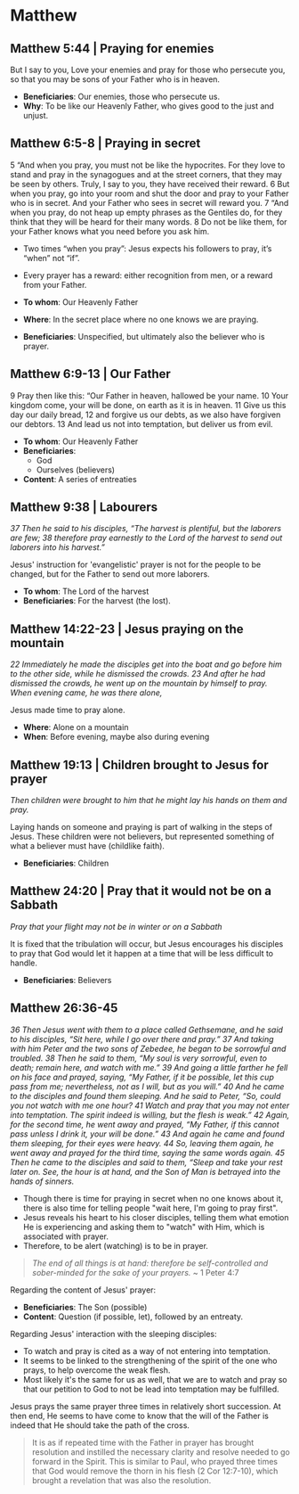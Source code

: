 # Matthew

## Matthew 5:44 | Praying for enemies
But I say to you, Love your enemies and pray for those who persecute you, so that you may be sons of your Father who is in heaven.

- **Beneficiaries**: Our enemies, those who persecute us. 
- **Why**: To be like our Heavenly Father, who gives good to the just and unjust.

## Matthew 6:5-8 | Praying in secret

5 “And when you pray, you must not be like the hypocrites. For they love to stand and pray in the synagogues and at the street corners, that they may be seen by others. Truly, I say to you, they have received their reward. 6 But when you pray, go into your room and shut the door and pray to your Father who is in secret. And your Father who sees in secret will reward you.
7 “And when you pray, do not heap up empty phrases as the Gentiles do, for they think that they will be heard for their many words. 8 Do not be like them, for your Father knows what you need before you ask him.

- Two times “when you pray”: Jesus expects his followers to pray, it’s “when” not “if”.
- Every prayer has a reward: either recognition from men, or a reward from your Father.

- **To whom**: Our Heavenly Father
- **Where**: In the secret place where no one knows we are praying.
- **Beneficiaries**: Unspecified, but ultimately also the believer who is prayer.

## Matthew 6:9-13 | Our Father

9 Pray then like this:
“Our Father in heaven, hallowed be your name.
10 Your kingdom come, your will be done, on earth as it is in heaven.
11 Give us this day our daily bread,
12 and forgive us our debts, as we also have forgiven our debtors.
13 And lead us not into temptation, but deliver us from evil.

- **To whom**: Our Heavenly Father
- **Beneficiaries**: 
  - God
  - Ourselves (believers)
- **Content**: A series of entreaties

## Matthew 9:38 | Labourers

*37 Then he said to his disciples, “The harvest is plentiful, but the laborers are few; 38 therefore pray earnestly to the Lord of the harvest to send out laborers into his harvest.”*

Jesus' instruction for 'evangelistic' prayer is not for the people to be changed, but for the Father to send out more laborers.

- **To whom**: The Lord of the harvest
- **Beneficiaries**: For the harvest (the lost).

## Matthew 14:22-23 | Jesus praying on the mountain

*22 Immediately he made the disciples get into the boat and go before him to the other side, while he dismissed the crowds. 23 And after he had dismissed the crowds, he went up on the mountain by himself to pray. When evening came, he was there alone,*

Jesus made time to pray alone.

- **Where**: Alone on a mountain
- **When**: Before evening, maybe also during evening

## Matthew 19:13 | Children brought to Jesus for prayer

*Then children were brought to him that he might lay his hands on them and pray.*

Laying hands on someone and praying is part of walking in the steps of Jesus.
These children were not believers, but represented something of what a believer must have (childlike faith).

- **Beneficiaries**: Children

## Matthew 24:20 | Pray that it would not be on a Sabbath

*Pray that your flight may not be in winter or on a Sabbath*

It is fixed that the tribulation will occur, but Jesus encourages his disciples to pray that God would let it happen at a time that will be less difficult to handle.

- **Beneficiaries**: Believers

## Matthew 26:36-45

*36 Then Jesus went with them to a place called Gethsemane, and he said to his disciples, “Sit here, while I go over there and pray.”*
*37 And taking with him Peter and the two sons of Zebedee, he began to be sorrowful and troubled.*
*38 Then he said to them, “My soul is very sorrowful, even to death; remain here, and watch with me.”*
*39 And going a little farther he fell on his face and prayed, saying, “My Father, if it be possible, let this cup pass from me; nevertheless, not as I will, but as you will.”*
*40 And he came to the disciples and found them sleeping. And he said to Peter, “So, could you not watch with me one hour?*
*41 Watch and pray that you may not enter into temptation. The spirit indeed is willing, but the flesh is weak.”*
*42 Again, for the second time, he went away and prayed, “My Father, if this cannot pass unless I drink it, your will be done.”*
*43 And again he came and found them sleeping, for their eyes were heavy.*
*44 So, leaving them again, he went away and prayed for the third time, saying the same words again.*
*45 Then he came to the disciples and said to them, “Sleep and take your rest later on. See, the hour is at hand, and the Son of Man is betrayed into the hands of sinners.*

- Though there is time for praying in secret when no one knows about it, there is also time for telling people "wait here, I'm going to pray first". 
- Jesus reveals his heart to his closer disciples, telling them what emotion He is experiencing and asking them to "watch" with Him, which is associated with prayer.
- Therefore, to be alert (watching) is to be in prayer.

> *The end of all things is at hand: therefore be self-controlled and sober-minded for the sake of your prayers.* ~ 1 Peter 4:7

Regarding the content of Jesus' prayer:

- **Beneficiaries**: The Son (possible)
- **Content**: Question (if possible, let), followed by an entreaty.

Regarding Jesus' interaction with the sleeping disciples:

- To watch and pray is cited as a way of not entering into temptation.
- It seems to be linked to the strengthening of the spirit of the one who prays, to help overcome the weak flesh.
- Most likely it's the same for us as well, that we are to watch and pray so that our petition to God to not be lead into temptation may be fulfilled.

Jesus prays the same prayer three times in relatively short succession.
At then end, He seems to have come to know that the will of the Father is indeed that He should take the path of the cross.

> It is as if repeated time with the Father in prayer has brought resolution and instilled the necessary clarity and resolve needed to go forward in the Spirit.
> This is similar to Paul, who prayed three times that God would remove the thorn in his flesh (2 Cor 12:7-10), which brought a revelation that was also the resolution.
